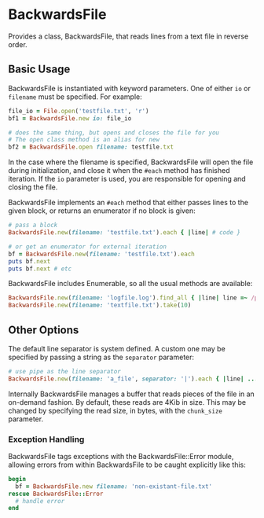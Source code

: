 # BackwardsFile

Provides a class, BackwardsFile, that reads lines from a text file in reverse order. 

## Basic Usage

BackwardsFile is instantiated with keyword parameters.  One of either `io` or `filename` must be specified.  For example:

```ruby
file_io = File.open('testfile.txt', 'r')
bf1 = BackwardsFile.new io: file_io

# does the same thing, but opens and closes the file for you
# The open class method is an alias for new
bf2 = BackwardsFile.open filename: testfile.txt
```

In the case where the filename is specified, BackwardsFile will open the file during initialization, and close it when the `#each` method has finished iteration.  If the `io` parameter is used, you are responsible for opening and closing the file.

BackwardsFile implements an `#each` method that either passes lines to the given block, or returns an enumerator if no block is given:  

```ruby
# pass a block
BackwardsFile.new(filename: 'testfile.txt').each { |line| # code }

# or get an enumerator for external iteration
bf = BackwardsFile.new(filename: 'testfile.txt').each
puts bf.next
puts bf.next # etc
```
	
BackwardsFile includes Enumerable, so all the usual methods are available:

```ruby
BackwardsFile.new(filename: 'logfile.log').find_all { |line| line =~ /pattern/ }
BackwardsFile.new(filename: 'textfile.txt').take(10)
```

## Other Options

The default line separator is system defined.  A custom one may be specified by passing a string as the `separator` parameter:

```ruby
# use pipe as the line separator
BackwardsFile.new(filename: 'a_file', separator: '|').each { |line| ... }
```

Internally BackwardsFile manages a buffer that reads pieces of the file in an on-demand fashion.  By default, these reads are 4Kib in size.  This may be changed by specifying the read size, in bytes, with the `chunk_size` parameter.
	
### Exception Handling

BackwardsFile tags exceptions with the BackwardsFile::Error module, allowing
errors from within BackwardsFile to be caught explicitly like this:

```ruby
begin
  bf = BackwardsFile.new filename: 'non-existant-file.txt'
rescue BackwardsFile::Error
  # handle error
end
```
